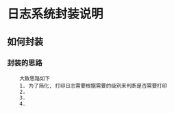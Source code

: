 # 日志系统封装说明

## 如何封装


### 封装的思路
```
    大致思路如下
    1. 为了简化, 打印日志需要根据需要的级别来判断是否需要打印
    2. 
    3. 
    4. 

```